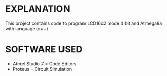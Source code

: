 # EXPLANATION
This project contains code to program LCD16x2 mode 4 bit and Atmega8a with language (c++)
# SOFTWARE USED
- Atmel Studio 7    = Code Editors
- Proteus           = Circuit Simulation  

